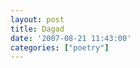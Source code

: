 ```yaml
---
layout: post
title: Dagad
date: '2007-08-21 11:43:00'
categories: ["poetry"]
---
```


<p><a onblur="try {parent.deselectBloggerImageGracefully();} catch(e) {}" href="http://bp2.blogger.com/_cWdd7TsTIWo/RsrQSgzIvKI/AAAAAAAAAEg/uDFSAkMti5I/s1600-h/dagad.jpg"><img style="display:block; margin:0px auto 10px; text-align:center;cursor:pointer; cursor:hand;" src="http://bp2.blogger.com/_cWdd7TsTIWo/RsrQSgzIvKI/AAAAAAAAAEg/uDFSAkMti5I/s320/dagad.jpg" border="0" alt="" id="BLOGGER_PHOTO_ID_5101118544411147426"/></a></p><div class="blogger-post-footer"><img width="1" height="1" src="https://blogger.googleusercontent.com/tracker/5416117946427095362-7825325918045842417?l=soranthou.blogspot.com" alt=""/></div>
